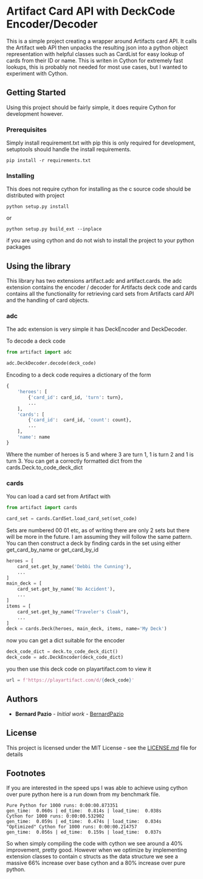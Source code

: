 # Artifact Card API with DeckCode Encoder/Decoder

This is a simple project creating a wrapper around Artifacts card API. It calls the Artifact web API then unpacks 
the resulting json into a python object representation with helpful classes such as CardList for easy lookup of 
cards from their ID or name. This is writen in Cython for extremely fast lookups, this is probably not needed for 
most use cases, but I wanted to experiment with Cython.

## Getting Started

Using this project should be fairly simple, it does require Cython for development however.

### Prerequisites

Simply install requirement.txt with pip this is only required for development, setuptools should handle the install
requirements.

```
pip install -r requirements.txt
```

### Installing

This does not require cython for installing as the c source code should be distributed with project

```
python setup.py install
```

or

```
python setup.py build_ext --inplace
```

if you are using cython and do not wish to install the project to your python packages

## Using the library

This library has two extensions artifact.adc and artifact.cards. the adc extension contains the encoder / decoder for
Artifacts deck code and cards contains all the functionality for retrieving card sets from Artifacts card API and the
handling of card objects.

### adc

The adc extension is very simple it has DeckEncoder and DeckDecoder.

To decode a deck code

```python
from artifact import adc

adc.DeckDecoder.decode(deck_code)
```

Encoding to a deck code requires a dictionary of the form

```python
{
    'heroes': [
        {'card_id': card_id, 'turn': turn},
        ...
    ],
    'cards': [
        {'card_id':  card_id, 'count': count},
        ...
    ],
    'name': name
}
```

Where the number of heroes is 5 and where 3 are turn 1, 1 is turn 2 and 1 is turn 3. You can get a correctly formatted
dict from the cards.Deck.to_code_deck_dict

### cards

You can load a card set from Artifact with

```python
from artifact import cards

card_set = cards.CardSet.load_card_set(set_code)
```

Sets are numbered 00 01 etc, as of writing there are only 2 sets but there will be more in the future. I am
assuming they will follow the same pattern. You can then construct a deck by finding cards in the set using 
either get_card_by_name or get_card_by_id

```python
heroes = [
    card_set.get_by_name('Debbi the Cunning'),
    ...
]
main_deck = [
    card_set.get_by_name('No Accident'),
    ...
]
items = [
    card_set.get_by_name("Traveler's Cloak"),
    ...
]
deck = cards.Deck(heroes, main_deck, items, name='My Deck')
```

now you can get a dict suitable for the encoder

```python
deck_code_dict = deck.to_code_deck_dict()
deck_code = adc.DeckEncoder(deck_code_dict)
```

you then use this deck code on playartifact.com to view it

```python
url = f'https://playartifact.com/d/{deck_code}'
```

## Authors

* **Bernard Pazio** - *Initial work* - [BernardPazio](https://github.com/BernardPazio)

## License

This project is licensed under the MIT License - see the [LICENSE.md](LICENSE.md) file for details

## Footnotes

If you are interested in the speed ups I was able to achieve using cython over pure python here is a run down
from my benchmark file.

```
Pure Python for 1000 runs: 0:00:00.873351
gen_time:  0.060s | ed_time:  0.814s | load_time:  0.038s
Cython for 1000 runs: 0:00:00.532902
gen_time:  0.059s | ed_time:  0.474s | load_time:  0.034s
"Optimized" Cython for 1000 runs: 0:00:00.214757
gen_time:  0.056s | ed_time:  0.159s | load_time:  0.037s
```

So when simply compiling the code with cython we see around a 40% improvement, pretty good. However when we
optimize by implementing extension classes to contain c structs as the data structure we see a massive 66% increase
over base cython and a 80% increase over pure python.
